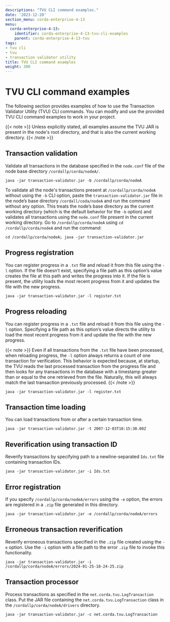 ```yaml
---
descriptions: "TVU CLI command examples."
date: '2023-12-20'
section_menu: corda-enterprise-4-13
menu:
  corda-enterprise-4-13:
    identifier: corda-enterprise-4-13-tvu-cli-examples
    parent: corda-enterprise-4-13-tvu
tags:
- tvu cli
- tvu
- transaction validator utility
title: TVU CLI command examples
weight: 300
---
```


# TVU CLI command examples

The following section provides examples of how to use the Transaction Validator Utility (TVU) CLI commands. You can modify and use the provided TVU CLI command examples to work in your project.

{{< note >}}
Unless explicitly stated, all examples assume the TVU JAR is present in the node's root directory, and that is also the current working directory.
{{< /note >}}

## Transaction validation

Validate all transactions in the database specified in the `node.conf` file of the node base directory `/cordallp/corda/nodeA/`.

```
java -jar transaction-validator.jar -b /cordallp/corda/nodeA
```

To validate all the node's transactions present at `/cordallp/corda/nodeA` without using the `-b` CLI option, paste the `transaction-validator.jar` file in the node’s base directory `/cordall/coda/nodeA` and run the command without any option. This treats the node’s base directory as the current working directory (which is the default behavior for the `-b` option) and validates all transactions using the `node.conf` file present in the current working directory. Go to `/cordallp/corda/nodeA` using `cd /cordallp/corda/nodeA` and run the command:

```
cd /cordallp/corda/nodeA; java -jar transaction-validator.jar
```

## Progress registration

You can register progress in a `.txt` file and reload it from this file using the `-l` option. If the file doesn’t exist, specifying a file path as this option’s value creates the file at this path and writes the progress into it. If the file is present, the utility loads the most recent progress from it and updates the file with the new progress.

```
java -jar transaction-validator.jar -l register.txt
```

## Progress reloading

You can register progress in a `.txt` file and reload it from this file using the `-l` option. Specifying a file path as this option’s value directs the utility to load the most recent progress from it and update the file with the new progress.

{{< note >}}
Even if all transactions from the `.txt` file have been processed, when reloading progress, the `-l` option always returns a count of one transaction for verification. This behavior is expected because, at startup, the TVU reads the last processed transaction from the progress file and then looks for any transactions in the database with a timestamp greater than or equal to the one retrieved from the file. Naturally, this will always match the last transaction previously processed.
{{< /note >}}

```
java -jar transaction-validator.jar -l register.txt
```

## Transaction time loading

You can load transactions from or after a certain transaction time.

```
java -jar transaction-validator.jar -t 2007-12-03T10:15:30.00Z
```

## Reverification using transaction ID

Reverify transactions by specifying path to a newline-separated `Ids.txt` file containing transaction IDs.

```
java -jar transaction-validator.jar -i Ids.txt
```

## Error registration

If you specify `/cordallp/corda/nodeA/errors` using the `-e` option, the errors are registered in a `.zip` file generated in this directory.

```
java -jar transaction-validator.jar -e /cordallp/corda/nodeA/errors
```

## Erroneous transaction reverification

Reverify erroneous transactions specified in the `.zip` file created using the `-e` option. Use the `-i` option with a file path to the error `.zip` file to invoke this functionality.

```
java -jar transaction-validator.jar -i /cordallp/corda/nodeA/errors/2024-01-25-18-24-25.zip
```

## Transaction processor

Process transactions as specified in the `net.corda.tvu.LogTransaction` class. Put the JAR file containing the `net.corda.tvu.LogTransaction` class in the `/cordallp/corda/nodeA/drivers` directory.

```
java -jar transaction-validator.jar -c net.corda.tvu.LogTransaction
```
